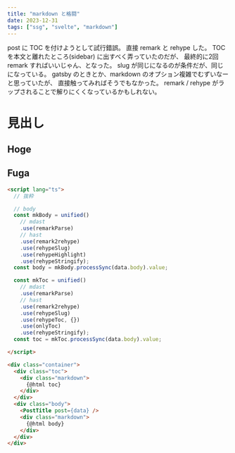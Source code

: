 ```yaml
---
title: "markdown と格闘"
date: 2023-12-31
tags: ["ssg", "svelte", "markdown"]
---
```


post に TOC を付けようとして試行錯誤。
直接 remark と rehype した。
TOC を本文と離れたところ(sidebar) に出すべく弄っていたのだが、
最終的に2回 remark すればいいじゃん、となった。
slug が同じになるのが条件だが、同じになっている。
gatsby のときとか、markdown のオプション複雑でむずいなーと思っていたが、
直接触ってみればそうでもなかった。
remark / rehype がラップされることで解りにくくなっているかもしれない。

# 見出し
## Hoge
## Fuga

```html
<script lang="ts">
  // 抜粋

  // body
  const mkBody = unified()
    // mdast
    .use(remarkParse)
    // hast
    .use(remark2rehype)
    .use(rehypeSlug)
    .use(rehypeHighlight)
    .use(rehypeStringify);
  const body = mkBody.processSync(data.body).value;

  const mkToc = unified()
    // mdast
    .use(remarkParse)
    // hast
    .use(remark2rehype)
    .use(rehypeSlug)
    .use(rehypeToc, {})
    .use(onlyToc)
    .use(rehypeStringify);
  const toc = mkToc.processSync(data.body).value;

</script>

<div class="container">
  <div class="toc">
    <div class="markdown">
      {@html toc}
    </div>
  </div>
  <div class="body">
    <PostTitle post={data} />
    <div class="markdown">
      {@html body}
    </div>
  </div>
</div>
```
